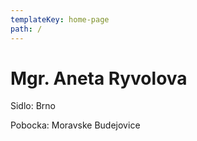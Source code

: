```yaml
---
templateKey: home-page
path: /
---
```

# Mgr. Aneta Ryvolova

Sidlo: Brno

Pobocka: Moravske Budejovice
